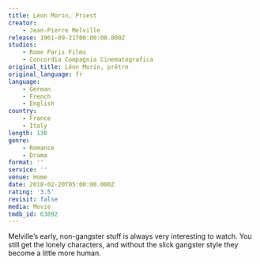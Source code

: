 ```yaml
---
title: Léon Morin, Priest
creator:
    - Jean-Pierre Melville
release: 1961-09-21T00:00:00.000Z
studios:
    - Rome Paris Films
    - Concordia Compagnia Cinematografica
original_title: Léon Morin, prêtre
original_language: fr
language:
    - German
    - French
    - English
country:
    - France
    - Italy
length: 130
genre:
    - Romance
    - Drama
format: ''
service: ''
venue: Home
date: 2018-02-20T05:00:00.000Z
rating: '3.5'
revisit: false
media: Movie
tmdb_id: 63892
---
```


Melville’s early, non-gangster stuff is always very interesting to watch. You still get the lonely characters, and without the slick gangster style they become a little more human.
